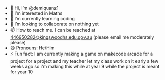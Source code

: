 - 👋 Hi, I’m @demiquanz1
- 👀 I’m interested in Maths
- 🌱 I’m currently learning coding
- 💞️ I’m looking to collaborate on nothing yet
- 📫 How to reach me. I can be reached at 446950282@kingswoodhs.edu.gov.au (please email me moderately please)
- 😄 Pronouns: He/Him
- ⚡ Fun fact: I am currently making a game on makecode arcade for a project for a project and my teacher let my class work on it early a few weeks ago so i'm making this while at year 9 while the project is meant for year 10

<!---
demiquanz1/demiquanz1 is a ✨ special ✨ repository because its `README.md` (this file) appears on your GitHub profile.
You can click the Preview link to take a look at your changes.
--->
